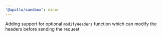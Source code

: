 ```yaml
---
'@apollo/sandbox': minor
---
```


Adding support for optional `modifyHeaders` function which can modify the headers before sending the request
